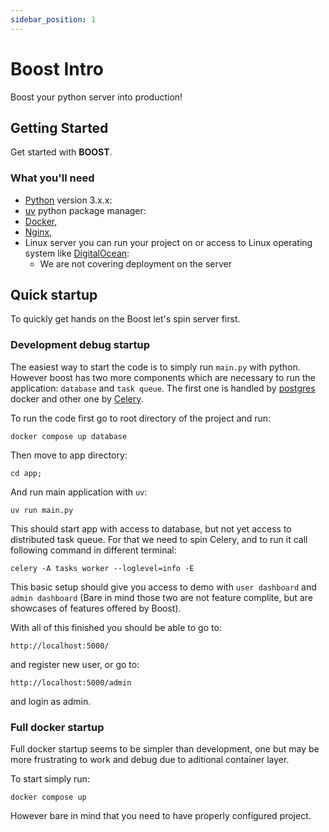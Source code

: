 ```yaml
---
sidebar_position: 1
---
```


# Boost Intro

Boost your python server into production!

## Getting Started

Get started with **BOOST**.

### What you'll need

- [Python](https://www.python.org/) version 3.x.x:
- [uv](https://github.com/astral-sh/uv) python package manager:
- [Docker](https://www.docker.com/),
- [Nginx](https://nginx.org/),
- Linux server you can run your project on or access to Linux operating system like [DigitalOcean](https://www.digitalocean.com/):
  - We are not covering deployment on the server

## Quick startup

To quickly get hands on the Boost let's spin server first.

### Development debug startup

The easiest way to start the code is to simply run `main.py` with python. However boost has two more components which are necessary to run the application: `database` and `task queue`. The first one is handled by [postgres](https://www.postgresql.org/) docker and other one by [Celery](https://docs.celeryq.dev/en/stable/).

To run the code first go to root directory of the project and run:

```
docker compose up database
```

Then move to app directory:

```
cd app;
```

And run main application with `uv`:

```
uv run main.py
```

This should start app with access to database, but not yet access to distributed task queue. For that we need to spin Celery, and to run it call following command in different terminal:

```
celery -A tasks worker --loglevel=info -E
```

This basic setup should give you access to demo with `user dashboard` and `admin dashboard` (Bare in mind those two are not feature complite, but are showcases of features offered by Boost). 

With all of this finished you should be able to go to:

```
http://localhost:5000/
```
and register new user, or go to:

```
http://localhost:5000/admin
```

and login as admin.

### Full docker startup

Full docker startup seems to be simpler than development, one but may be more frustrating to work and debug due to aditional container layer.

To start simply run:

```
docker compose up 
```

However bare in mind that you need to have properly configured project.


